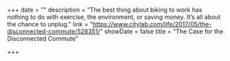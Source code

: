 +++
date = ""
description = "The best thing about biking to work has nothing to do with exercise, the environment, or saving money. It’s all about the chance to unplug."
link = "https://www.citylab.com/life/2017/05/the-disconnected-commute/528351/"
showDate = false
title = "The Case for the Disconnected Commute"

+++
